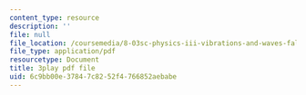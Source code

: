 ```yaml
---
content_type: resource
description: ''
file: null
file_location: /coursemedia/8-03sc-physics-iii-vibrations-and-waves-fall-2016/6c9bb00e37847c8252f4766852aebabe_4ysFC9vd3GE.pdf
file_type: application/pdf
resourcetype: Document
title: 3play pdf file
uid: 6c9bb00e-3784-7c82-52f4-766852aebabe
---
```

